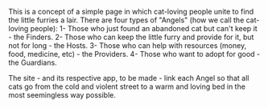 This is a concept of a simple page in which cat-loving people unite to find the little furries a lair.
There are four types of "Angels" (how we call the cat-loving people):
1- Those who just found an abandoned cat but can't keep it - the Finders.
2- Those who can keep the little furry and provide for it, but not for long - the Hosts.
3- Those who can help with resources (money, food, medicine, etc) - the Providers.
4- Those who want to adopt for good - the Guardians.

The site - and its respective app, to be made - link each Angel so that all cats go from the cold and violent street to a warm and loving bed in the most seemingless way possible.
